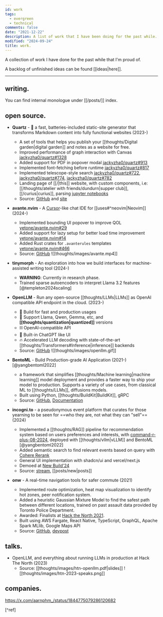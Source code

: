 ```yaml
---
id: work
tags:
  - evergreen
  - technical
comments: false
date: "2021-12-22"
description: A list of work that I have been doing for the past while.
modified: "2024-09-24"
title: work.
---
```


A collection of work I have done for the past while that I'm proud of.

A backlog of unfinished ideas can be found [[ideas|here]].

---

## writing.

You can find internal monologue under [[/posts/]] index.

## open source.

- **Quartz** - 🌱 a fast, batteries-included static-site generator that transforms Markdown content into fully functional websites (2023-)

  - A set of tools that helps you publish your [[thoughts/Digital garden|digital garden]] and notes as a website for free.
  - Improved performance of graph interaction with Canvas [jackyzha0/quartz#1328](https://github.com/jackyzha0/quartz/pull/1328)
  - Added support for PDF in popover modal [jackyzha0/quartz#913](https://github.com/jackyzha0/quartz/pull/913)
  - Implemented font-fetching before runtime [jackyzha0/quartz#817](https://github.com/jackyzha0/quartz/pull/817)
  - Implemented telescope-style search [jackyzha0/quartz#722](https://github.com/jackyzha0/quartz/pull/722), [jackyzha0/quartz#774](https://github.com/jackyzha0/quartz/pull/774), [jackyzha0/quartz#782](https://github.com/jackyzha0/quartz/pull/782)
  - Landing page of [[/|this]] website, with custom components, i.e: [[/thoughts/atelier with friends/dundurn|supper club]], [[/curius|curius]], parsing [jupyter notebooks](https://aarnphm.xyz/thoughts/university/twenty-four-twenty-five/sfwr-4ml3/a2/PCA)
  - Source: [GitHub](https://github.com/jackyzha0/quartz) and [site](https://quartz.jzhao.xyz/)

- **avante.nvim** - A [Cursor](https://www.cursor.com/)-like chat IDE for [[uses#^neovim|Neovim]] (2024-)

  - Implemented bounding UI popover to improve QOL [yetone/avante.nvim#29](https://github.com/yetone/avante.nvim/pull/29)
  - Added support for lazy setup for better load time improvement [yetone/avante.nvim#14](https://github.com/yetone/avante.nvim/pull/14)
  - Added Rust crates for `.avanterules` templates [yetone/avante.nvim#466](https://yetone/avante.nvim/pull/466)
  - Source: [GitHub](https://github.com/yetone/avante.nvim)
    ![[thoughts/images/avante.mp4]]

- **tinymorph** - An exploration into how we build interfaces for machine-assisted writing tool (2024-)

  - **WARNING**: Currently in research phase.
  - Trained sparse autoencoders to interpret Llama 3.2 features [@templeton2024scaling]

- **OpenLLM** - Run any open-source [[thoughts/LLMs|LLMs]] as OpenAI compatible API endpoint in the cloud. (2023-)

  - 🔬 Build for fast and production usages
  - 🚂 Support Llama, Qwen, Gemma, etc, and **[[thoughts/quantization|quantized]]** versions
  - ⛓️ OpenAI-compatible API
  - 💬 Built-in ChatGPT like UI
  - 🔥 Accelerated LLM decoding with state-of-the-art [[thoughts/Transformers#Inference|inference]] backends
  - Source: [GitHub](https://github.com/bentoml/openllm)
    ![[thoughts/images/openllm.gif]]

- **BentoML** - Build Production-grade AI Application (2021-) [@yangbentoml2022]

  - a framework that simplifies [[thoughts/Machine learning|machine learning]] model deployment and provides a faster way to ship your model to production. Supports a variety of use cases, from classical ML to [[thoughts/LLMs]], diffusions models.
  - Built using Python, [[thoughts/BuildKit|BuildKit]], gRPC
  - Source: [GitHub](https://github.com/bentoml/bentoml), [Documentation](https://docs.bentoml.com)

- **incogni.to** - a pseudonymous event platform that curates for those yearning to be seen for ==who they are, not what they can "sell"== (2024)

  - Implemented a [[thoughts/RAG]] pipeline for recommendation system based on users preferences and interests, with [command-r-plus-08-2024](https://huggingface.co/CohereForAI/c4ai-command-r-plus), deployed with [[thoughts/vllm|vLLM]] and BentoML [@yangbentoml2022]
  - Added semantic search to find relevant events based on query with [Cohere Rerank](https://cohere.com/rerank)
  - General UI implementation with shadcn/ui and vercel/next.js
  - Demoed at [New Build'24](https://x.com/newsystems_/status/1828455648377327976)
  - Source: [stream](https://x.com/i/broadcasts/1OwxWNvzRejJQ), [[posts/new|posts]]

- **onw** - A real-time navigation tools for safer commute (2021)
  - Implemented route optimization, heat map visualization to identify hot zones, peer notification system.
  - Added a heuristic Gaussian Mixture Model to find the safest path between different locations, trained on past assault data provided by Toronto Police Department.
  - Awarded: Finalists at [Hack the North 2021](https://devpost.com/software/twogether).
  - Built using AWS Fargate, React Native, TypeScript, GraphQL, Apache Spark MLlib, Google Maps API
  - Source: [GitHub](https://github.com/tiproad/omw), [devpost](https://devpost.com/software/twogether)

## talks.

- OpenLLM, and everything about running LLMs in production at Hack The North (2023)
  - Source: [[thoughts/images/htn-openllm.pdf|slides]]
    ![[thoughts/images/htn-2023-speaks.png]]

## companies.

https://x.com/aarnphm_/status/1844775079286120682

[^ref]

